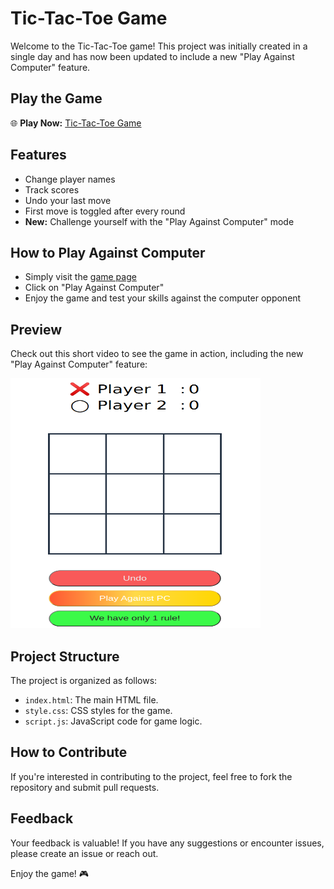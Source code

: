 # Tic-Tac-Toe Game

Welcome to the Tic-Tac-Toe game! This project was initially created in a single day and has now been updated to include a new "Play Against Computer" feature.

## Play the Game

🌐 **Play Now:** [Tic-Tac-Toe Game](https://asiradnan.github.io/Tic-Tac-Toe/)

## Features

- Change player names
- Track scores
- Undo your last move
- First move is toggled after every round
- **New:** Challenge yourself with the "Play Against Computer" mode

## How to Play Against Computer

- Simply visit the [game page](https://asiradnan.github.io/Tic-Tac-Toe/)
- Click on "Play Against Computer"
- Enjoy the game and test your skills against the computer opponent

## Preview

Check out this short video to see the game in action, including the new "Play Against Computer" feature:

<a href="Screenshots/TicTacToe%20Demo.mp4">
  <img src="Screenshots/thumbnail.png" alt="Tic-Tac-Toe Preview" width="400" height="400">
</a>

## Project Structure

The project is organized as follows:

- `index.html`: The main HTML file.
- `style.css`: CSS styles for the game.
- `script.js`: JavaScript code for game logic.

## How to Contribute

If you're interested in contributing to the project, feel free to fork the repository and submit pull requests.

## Feedback

Your feedback is valuable! If you have any suggestions or encounter issues, please create an issue or reach out.

Enjoy the game! 🎮
